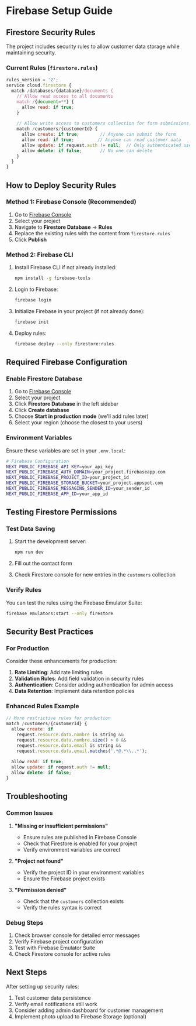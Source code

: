 # Firebase Setup Guide

## Firestore Security Rules

The project includes security rules to allow customer data storage while maintaining security.

### Current Rules (`firestore.rules`)

```javascript
rules_version = '2';
service cloud.firestore {
  match /databases/{database}/documents {
    // Allow read access to all documents
    match /{document=**} {
      allow read: if true;
    }
    
    // Allow write access to customers collection for form submissions
    match /customers/{customerId} {
      allow create: if true;        // Anyone can submit the form
      allow read: if true;         // Anyone can read customer data
      allow update: if request.auth != null;  // Only authenticated users can update
      allow delete: if false;       // No one can delete
    }
  }
}
```

## How to Deploy Security Rules

### Method 1: Firebase Console (Recommended)
1. Go to [Firebase Console](https://console.firebase.google.com)
2. Select your project
3. Navigate to **Firestore Database** → **Rules**
4. Replace the existing rules with the content from `firestore.rules`
5. Click **Publish**

### Method 2: Firebase CLI
1. Install Firebase CLI if not already installed:
   ```bash
   npm install -g firebase-tools
   ```

2. Login to Firebase:
   ```bash
   firebase login
   ```

3. Initialize Firebase in your project (if not already done):
   ```bash
   firebase init
   ```

4. Deploy rules:
   ```bash
   firebase deploy --only firestore:rules
   ```

## Required Firebase Configuration

### Enable Firestore Database
1. Go to [Firebase Console](https://console.firebase.google.com)
2. Select your project
3. Click **Firestore Database** in the left sidebar
4. Click **Create database**
5. Choose **Start in production mode** (we'll add rules later)
6. Select your region (choose the closest to your users)

### Environment Variables

Ensure these variables are set in your `.env.local`:

```bash
# Firebase Configuration
NEXT_PUBLIC_FIREBASE_API_KEY=your_api_key
NEXT_PUBLIC_FIREBASE_AUTH_DOMAIN=your_project.firebaseapp.com
NEXT_PUBLIC_FIREBASE_PROJECT_ID=your_project_id
NEXT_PUBLIC_FIREBASE_STORAGE_BUCKET=your_project.appspot.com
NEXT_PUBLIC_FIREBASE_MESSAGING_SENDER_ID=your_sender_id
NEXT_PUBLIC_FIREBASE_APP_ID=your_app_id
```

## Testing Firestore Permissions

### Test Data Saving
1. Start the development server:
   ```bash
   npm run dev
   ```

2. Fill out the contact form
3. Check Firestore console for new entries in the `customers` collection

### Verify Rules
You can test the rules using the Firebase Emulator Suite:

```bash
firebase emulators:start --only firestore
```

## Security Best Practices

### For Production
Consider these enhancements for production:

1. **Rate Limiting**: Add rate limiting rules
2. **Validation Rules**: Add field validation in security rules
3. **Authentication**: Consider adding authentication for admin access
4. **Data Retention**: Implement data retention policies

### Enhanced Rules Example
```javascript
// More restrictive rules for production
match /customers/{customerId} {
  allow create: if 
    request.resource.data.nombre is string &&
    request.resource.data.nombre.size() > 0 &&
    request.resource.data.email is string &&
    request.resource.data.email.matches('.*@.*\\..*');
  
  allow read: if true;
  allow update: if request.auth != null;
  allow delete: if false;
}
```

## Troubleshooting

### Common Issues

1. **"Missing or insufficient permissions"**
   - Ensure rules are published in Firebase Console
   - Check that Firestore is enabled for your project
   - Verify environment variables are correct

2. **"Project not found"**
   - Verify the project ID in your environment variables
   - Ensure the Firebase project exists

3. **"Permission denied"**
   - Check that the `customers` collection exists
   - Verify the rules syntax is correct

### Debug Steps
1. Check browser console for detailed error messages
2. Verify Firebase project configuration
3. Test with Firebase Emulator Suite
4. Check Firestore console for active rules

## Next Steps

After setting up security rules:
1. Test customer data persistence
2. Verify email notifications still work
3. Consider adding admin dashboard for customer management
4. Implement photo upload to Firebase Storage (optional)